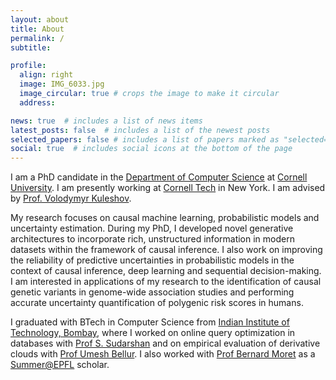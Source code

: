 ```yaml
---
layout: about
title: About
permalink: /
subtitle: 

profile:
  align: right
  image: IMG_6033.jpg
  image_circular: true # crops the image to make it circular
  address: 

news: true  # includes a list of news items
latest_posts: false  # includes a list of the newest posts
selected_papers: false # includes a list of papers marked as "selected={true}"
social: true  # includes social icons at the bottom of the page
---
```

I am a PhD candidate in the [Department of Computer Science](https://www.cs.cornell.edu) at [Cornell University](https://www.cornell.edu). I am presently working at [Cornell Tech](https://tech.cornell.edu) in New York. I am advised by [Prof. Volodymyr Kuleshov](https://www.cs.cornell.edu/~kuleshov/). 

My research focuses on causal machine learning, probabilistic models and uncertainty estimation. During my PhD, I developed novel generative architectures to incorporate rich, unstructured information in modern datasets within the framework of causal inference. I also work on improving the reliability of predictive uncertainties in probabilistic models in the context of causal inference, deep learning and sequential decision-making. I am interested in applications of my research to the identification of causal genetic variants in genome-wide association studies and performing accurate uncertainty quantification of polygenic risk scores in humans. 

I graduated with BTech in Computer Science from [Indian Institute of Technology, Bombay](https://www.iitb.ac.in), where I worked on online query optimization in databases with [Prof S. Sudarshan](https://www.cse.iitb.ac.in/~sudarsha/) and on empirical evaluation of derivative clouds with [Prof Umesh Bellur](https://www.cse.iitb.ac.in/~umesh/index.html). I also worked with [Prof Bernard Moret](https://people.epfl.ch/bernard.moret) as a [Summer@EPFL](https://summer.epfl.ch) scholar. 


